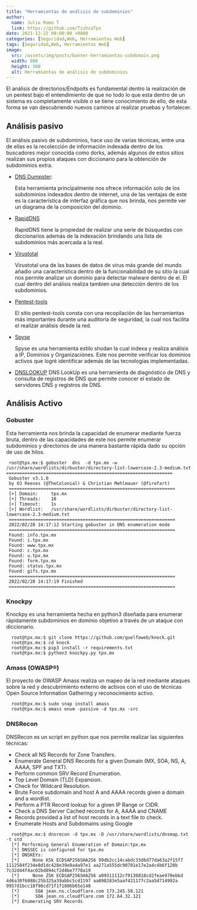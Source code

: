 ```yaml
---
title: "Herramientas de análisis de subdominios"
author: 
  name: Julio Romo T
  link: https://github.com/TishcaTpx
date: 2021-12-22 00:00:00 +0800
categories: [Seguridad,Web, Herramientas Web]
tags: [Seguridad,Web, Herramientas Web]
image:
  src: /assets/img/posts/banner-herramientas-subdomain.png
  width: 800
  height: 500
  alt: Herramientas de análisis de subdominios
---
```



El análisis de directorios/Endpoits es fundamental dentro la realización de un pentest bajo el entendimiento de que no todo lo que esta dentro de un sistema es completamente visible o se tiene conocimiento de ello, de esta forma se van descubriendo nuevos caminos al realizar pruebas y fortalecer.

## Análisis pasivo

El análisis pasivo de subdominios, hace uso de varias técnicas, entre una de ellas es la recolección de información indexada dentro de los buscadores mejor conocida como dorks, además algunos de estos sitios realizan sus propios ataques con diccionario para la obtención de subdominios extra.

* [DNS Dumpster](https://dnsdumpster.com/):
  
  Esta herramienta principalmente nos ofrece información solo de los subdominios indexados dentro de internet, una de las ventajas de este es la característica de interfaz gráfica que nos brinda, nos permite ver un diagrama de la composición del dominio.

* [RapidDNS](https://rapiddns.io/)
  
  RapidDNS tiene la propiedad de realizar una serie de búsquedas con diccionarios además de la indexación brindando una lista de subdominios más acercada a la real.

* [Virustotal](https://www.virustotal.com/gui/domain/tpx.mx/relations)
  
  Virustotal una de las bases de datos de virus más grande del mundo añadio una característica dentro de la funcionabilidad de su sitio la cual nos permite analizar un dominio para detectar malware dentro de el. El cual dentro del análisis realiza tambien una detección dentro de los subdominios.

* [Pentest-tools](https://pentest-tools.com/information-gathering/find-subdomains-of-domain)
  
  El sitio pentest-tools consta con una recopilación de las herramientas más importantes durante una auditoría de seguridad, la cual nos facilita el realizar análisis desde la red.

* [Spyse](https://spyse.com/search?target=domain&query=)
  
  Spyse es una herramienta estilo shodan la cual indexa y realiza análisis a IP, Dominios y Organizaciónes. Este nos permite verificar los dominios activos que logré identificar además de las tecnologías implementadas.

* [DNSLOOKUP](https://dnslookup.es/)
DNS LookUp es una herramienta de diagnóstico de DNS y consulta de registros de DNS que permite conocer el estado de servidores DNS y registros de DNS.



## Análisis Activo

### Gobuster

Esta herramienta nos brinda la capacidad de enumerar mediante fuerza bruta, dentro de las capacidades de este nos permite enumerar subdominios y directorios de una manera bastante rápida dado su opción de uso de hilos.

 ```console
  root@tpx.mx:$ gobuster  dns  -d tpx.mx -w /usr/share/wordlists/dirbuster/directory-list-lowercase-2.3-medium.txt  =============================================================== 
  Gobuster v3.1.0 
  by OJ Reeves (@TheColonial) & Christian Mehlmauer (@firefart) 
  ===============================================================
  [+] Domain:     tpx.mx 
  [+] Threads:    10 
  [+] Timeout:    1s 
  [+] Wordlist:   /usr/share/wordlists/dirbuster/directory-list-lowercase-2.3-medium.txt
  =============================================================== 
  2022/02/28 14:17:12 Starting gobuster in DNS enumeration mode 
  =============================================================== 
  Found: info.tpx.mx            
  Found: i.tpx.mx               
  Found: www.tpx.mx              
  Found: c.tpx.mx                
  Found: u.tpx.mx                
  Found: form.tpx.mx             
  Found: status.tpx.mx           
  Found: gifs.tpx.mx             
  =============================================================== 
  2022/02/28 14:17:19 Finished 
  ===============================================================                                 
 ```

### Knockpy

Knockpy es una herramienta hecha en python3 diseñada para enumerar rápidamente subdominios en  dominio objetivo a través de un ataque con diccionario.

```console
  root@tpx.mx:$ git clone https://github.com/guelfoweb/knock.git
  root@tpx.mx:$ cd knock
  root@tpx.mx:$ pip3 install -r requirements.txt
  root@tpx.mx:$ python3 knockpy.py tpx.mx
```

### Amass (OWASP®)

El proyecto de OWASP Amass realiza un mapeo de la red mediante ataques sobre la red y descubrimiento externo de activos con el uso de técnicas Open Source Information Gathering y reconocimiento activo.

```console
  root@tpx.mx:$ sudo snap install amass
  root@tpx.mx:$ amass enum -passive -d tpx.mx -src
```

### DNSRecon

DNSRecon es un script en python que nos permite realizar las siguientes técnicas:

* Check all NS Records for Zone Transfers.
* Enumerate General DNS Records for a given Domain (MX, SOA, NS, A, AAAA, SPF and TXT).
* Perform common SRV Record Enumeration.
* Top Level Domain (TLD) Expansion.
* Check for Wildcard Resolution.
* Brute Force subdomain and host A and AAAA records given a domain and a wordlist.
* Perform a PTR Record lookup for a given IP Range or CIDR.
* Check a DNS Server Cached records for A, AAAA and CNAME
* Records provided a list of host records in a text file to check.
* Enumerate Hosts and Subdomains using Google

```console
  root@tpx.mx:$ dnsrecon -d tpx.mx -D /usr/share/wordlists/dnsmap.txt -t std
  [*] Performing General Enumeration of Domain:tpx.mx
  [*] DNSSEC is configured for tpx.mx
  [*] DNSKEYs:
  [*]     None KSk ECDSAP256SHA256 99db2cc14cabdc33d6d77da63a2f15f7 1112584f234e8d1dc428e39e8a4a97e1 aa271a555dc90701e17e2a4c4b6f120b 7c32d44f4ac02bd894cf2d4be7778a19
  [*]     None ZSK ECDSAP256SHA256 a09311112cf9138818cd2feae970ebbd 4d6a30f6088c25b325a39abbc5cd1197 aa098283e5aaf421177c2aa5d714992a 9957d1bcc18f98cd71f1f1806b65e148
  [*]      SOA jean.ns.cloudflare.com 173.245.58.121
  [*]      SOA jean.ns.cloudflare.com 172.64.32.121
  [*] Enumerating SRV Records
```
